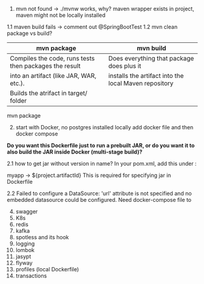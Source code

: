 1. mvn not found -> ./mvnw works, why?
maven wrapper exists in project, maven might not be locally installed

1.1 maven build fails -> comment out @SpringBootTest
1.2 mvn clean package vs build?

| mvn package                                            | mvn build                                             |
|--------------------------------------------------------|-------------------------------------------------------|
| Compiles the code, runs tests then packages the result | Does everything that package does plus it             |
| into an artifact (like JAR, WAR, etc.).                | installs the artifact into the local Maven repository |
| Builds the atrifact in target/ folder                  |                                                       |

mvn package
 
2. start with Docker, no postgres installed locally
add docker file
and then docker compose

**Do you want this Dockerfile just to run a prebuilt JAR, or do you want it
to also build the JAR inside Docker (multi-stage build)?**

2.1 how to get jar without version in name?
In your pom.xml, add this under <build>:

<build>
    <finalName>myapp</finalName> -> ${project.artifactId}
</build>
This is required for specifying jar in Dockerfile

2.2 Failed to configure a DataSource: 'url' attribute is not specified and no embedded datasource could be configured.
Need docker-compose file to 

4. swagger
5. K8s
6. redis
7. kafka
8. spotless and its hook
9. logging
10. lombok
11. jasypt
12. flyway
13. profiles (local Dockerfile)
14. transactions
